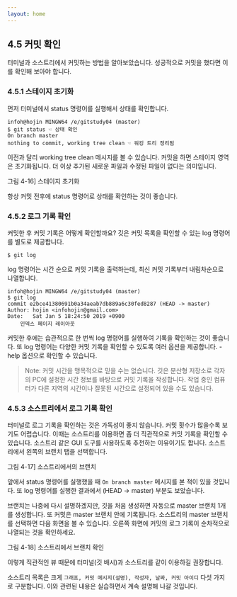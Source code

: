 ```yaml
---
layout: home
---
```

## 4.5 커밋 확인
터미널과 소스트리에서 커밋하는 방법을 알아보았습니다. 성공적으로 커밋을 했다면 이를 확인해 보아야 합니다.  

### 4.5.1 스테이지 초기화

먼저 터미널에서 status 명령어를 실행해서 상태를 확인합니다.

```
infoh@hojin MINGW64 /e/gitstudy04 (master)
$ git status ☜ 상태 확인
On branch master
nothing to commit, working tree clean ☜ 워킹 트리 정리됨

```

이전과 달리 working tree clean 메시지를 볼 수 있습니다. 커밋을 하면 스테이지 영역은 초기화됩니다. 더 이상 추가된 새로운 파일과 수정된 파일이 없다는 의미입니다.

그림 4-16] 스테이지 초기화
 

항상 커밋 전후에 status 명령어로 상태를 확인하는 것이 좋습니다.  

### 4.5.2 로그 기록 확인
커밋한 후 커밋 기록은 어떻게 확인할까요? 깃은 커밋 목록을 확인할 수 있는 log 명령어를 별도로 제공합니다.  

```
$ git log
```
 
log 명령어는 시간 순으로 커밋 기록을 출력하는데, 최신 커밋 기록부터 내림차순으로 나열합니다.  

```
infoh@hojin MINGW64 /e/gitstudy04 (master)
$ git log
commit e2bce41380691b0a34aeab7db889a6c30fed8287 (HEAD -> master)
Author: hojin <infohojin@gmail.com>
Date:   Sat Jan 5 18:24:50 2019 +0900
    인덱스 페이지 레이아웃

```

커밋한 후에는 습관적으로 한 번씩 log 명령어를 실행하여 기록을 확인하는 것이 좋습니다. 또 log 명령어는 다양한 커밋 기록을 확인할 수 있도록 여러 옵션을 제공합니다. -help 옵션으로 확인할 수 있습니다.  

>Note: 커밋 시간을 맹목적으로 믿을 수는 없습니다. 깃은 분산형 저장소로 각자의 PC에 설정한 시간 정보를 바탕으로 커밋 기록을 작성합니다. 작업 중인 컴퓨터가 다른 지역의 시간이나 잘못된 시간으로 설정되어 있을 수도 있습니다.  

### 4.5.3 소스트리에서 로그 기록 확인
터미널로 로그 기록을 확인하는 것은 가독성이 좋지 않습니다. 커밋 횟수가 많을수록 보기도 어렵습니다. 이때는 소스트리를 이용하면 좀 더 직관적으로 커밋 기록을 확인할 수 있습니다. 소스트리 같은 GUI 도구를 사용하도록 추천하는 이유이기도 합니다. 소스트리에서 왼쪽의 브랜치 탭을 선택합니다.

그림 4-17] 소스트리에서의 브랜치

 

앞에서 status 명령어를 실행했을 때 `On branch master` 메시지를 본 적이 있을 것입니다. 또 log 명령어를 실행한 결과에서 (HEAD -> master) 부분도 보았습니다.  

브랜치는 나중에 다시 설명하겠지만, 깃을 처음 생성하면 자동으로 master 브랜치 1개를 생성합니다. 또 커밋은 master 브랜치 안에 기록됩니다. 소스트리의 master 브랜치를 선택하면 다음 화면을 볼 수 있습니다. 오른쪽 화면에 커밋의 로그 기록이 순차적으로 나열되는 것을 확인하세요.  

그림 4-18] 소스트리에서 브랜치 확인


이렇게 직관적인 뷰 때문에 터미널(깃 배시)과 소스트리를 같이 이용하길 권장합니다.  

소스트리 목록은 크게 `그래프, 커밋 메시지(설명), 작성자, 날짜, 커밋 아이디` 다섯 가지로 구분합니다. 이와 관련된 내용은 실습하면서 계속 설명해 나갈 것입니다.  

<br><br>